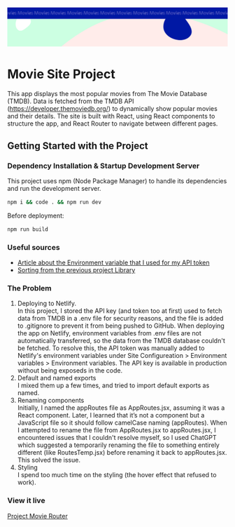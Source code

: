 <h1 align="center">
  <a href="">
    <img src="/src/assets/movies.svg" alt="Project Banner Image">
  </a>
</h1>

# Movie Site Project

This app displays the most popular movies from The Movie Database (TMDB). Data is fetched from the TMDB API (https://developer.themoviedb.org/) to dynamically show popular movies and their details. The site is built with React, using React components to structure the app, and React Router to navigate between different pages.

## Getting Started with the Project

### Dependency Installation & Startup Development Server

This project uses npm (Node Package Manager) to handle its dependencies and run the development server.

```bash
npm i && code . && npm run dev
```
Before deployment:

```bash
npm run build
```

### Useful sources 
- [Article about the Environment variable that I used for my API token](https://medium.com/@bhaskarkumar.india/leveraging-vites-environment-variables-for-secure-api-key-management-dd533849a5b8)  
- [Sorting from the previous project Library](https://github.com/joheri1?tab=repositories#:~:text=Star-,project%2Dlibrary,-Public)

### The Problem
1. Deploying to Netlify.  
In this project, I stored the API key (and token too at first) used to fetch data from TMDB in a .env file for security reasons, and the file is added to .gitignore to prevent it from being pushed to GitHub. When deploying the app on Netlify, environment variables from .env files are not automatically transferred, so the data from the TMDB database couldn't be fetched. To resolve this, the API token was manually added to Netlify's environment variables under Site Configureation > Environment variables > Environment variables. The API key is available in production without being exposeds in the code.  
2. Default and named exports  
I mixed them up a few times, and tried to import default exports as named.   
3. Renaming components  
Initially, I named the appRoutes file as AppRoutes.jsx, assuming it was a React component. Later, I learned that it’s not a component but a JavaScript file so it should follow camelCase naming (appRoutes). When I attempted to rename the file from AppRoutes.jsx to appRoutes.jsx, I encountered issues that I couldn't resolve myself, so I used ChatGPT which suggested a temporarily renaming the file to something entirely different (like RoutesTemp.jsx) before renaming it back to appRoutes.jsx. This solved the issue.
4. Styling   
I spend too much time on the styling (the hover effect that refused to work). 

### View it live
[Project Movie Router](https://project-movie-router.netlify.app/)

